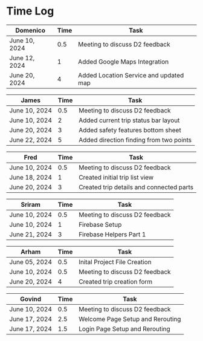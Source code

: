 # Time Log

| Domenico      | Time | Task                                   |
|---------------|------|----------------------------------------|
| June 10, 2024 | 0.5  | Meeting to discuss D2 feedback         |
| June 12, 2024 | 1    | Added Google Maps Integration          |
| June 20, 2024 | 4    | Added Location Service and updated map |

| James         | Time | Task                                    |
|---------------|------|-----------------------------------------|
| June 10, 2024 | 0.5  | Meeting to discuss D2 feedback          |
| June 10, 2024 | 2    | Added current trip status bar layout    |
| June 20, 2024 | 3    | Added safety features bottom sheet      |
| June 22, 2024 | 5    | Added direction finding from two points |

| Fred          | Time | Task                                      |
|---------------|------|-------------------------------------------|
| June 10, 2024 | 0.5  | Meeting to discuss D2 feedback            |
| June 18, 2024 | 1    | Created initial trip list view            |
| June 20, 2024 | 3    | Created trip details and connected parts  |

| Sriram        | Time | Task                           |
|---------------|------|--------------------------------|
| June 10, 2024 | 0.5  | Meeting to discuss D2 feedback |
| June 10, 2024 | 1    | Firebase Setup                 |
| June 21, 2024 | 3    | Firebase Helpers Part 1        |

| Arham         | Time | Task                           |
|---------------|------|--------------------------------|
| June 05, 2024 | 0.5  | Inital Project File Creation   |
| June 10, 2024 | 0.5  | Meeting to discuss D2 feedback |
| June 20, 2024 | 4    | Created trip creation form     |


| Govind        | Time | Task                             |
|---------------|------|----------------------------------|
| June 10, 2024 | 0.5  | Meeting to discuss D2 feedback   |
| June 17, 2024 | 2.5  | Welcome Page Setup and Rerouting |
| June 17, 2024 | 1.5  | Login Page Setup and Rerouting   |
